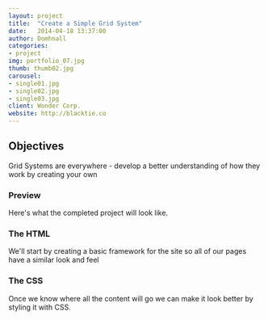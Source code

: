 ```yaml
---
layout: project
title:  "Create a Simple Grid System"
date:   2014-04-18 13:37:00
author: Domhnall
categories:
- project
img: portfolio_07.jpg
thumb: thumb02.jpg
carousel:
- single01.jpg
- single02.jpg
- single03.jpg
client: Wonder Corp.
website: http://blacktie.co
---
```


## Objectives
Grid Systems are everywhere - develop a better understanding of how they work by creating your own

### Preview
Here's what the completed project will look like.


### The HTML
We'll start by creating a basic framework for the site so all of our pages have a similar look and feel

### The CSS
Once we know where all the content will go we can make it look better by styling it with CSS.